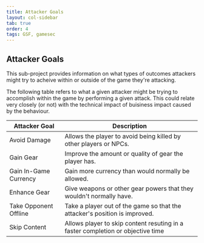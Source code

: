 ```yaml
---
title: Attacker Goals 
layout: col-sidebar
tab: true
order: 4 
tags: GSF, gamesec
---
```


## Attacker Goals

This sub-project provides information on what types of outcomes attackers might try to acheive within or outside of the game they're attacking.

The following table refers to what a given attacker might be trying to accomplish within the game by performing a given attack. This could relate very closely (or not) with the technical impact of buisiness impact caused by the behaviour.

| Attacker Goal | Description |
| ------------- | ----------- |
| Avoid Damage | Allows the player to avoid being killed by other players or NPCs. |
| Gain Gear | Improve the amount or quality of gear the player has. |
| Gain In-Game Currency | Gain more currency than would normally be allowed. |
| Enhance Gear | Give weapons or other gear powers that they wouldn't normally have. |
| Take Opponent Offline | Take a player out of the game so that the attacker's position is improved. |
| Skip Content | Allows player to skip content resuting in a faster completion or objective time |